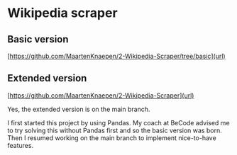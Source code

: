 # Wikipedia scraper

## Basic version
[https://github.com/MaartenKnaepen/2-Wikipedia-Scraper/tree/basic](url)

## Extended version
[https://github.com/MaartenKnaepen/2-Wikipedia-Scraper](url)

Yes, the extended version is on the main branch. 

I first started this project by using Pandas. My coach at BeCode advised me to try solving this without Pandas first and so the basic version was born. 
Then I resumed working on the main branch to implement nice-to-have features.
